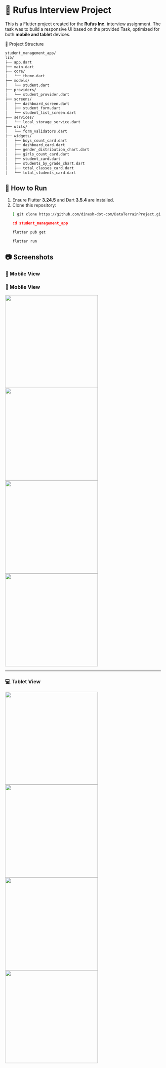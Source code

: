 # 📱 Rufus Interview Project

This is a Flutter project created for the **Rufus  Inc.** interview assignment. The task was to build a responsive UI based on the provided Task, optimized for both **mobile and tablet** devices.

🧱 Project Structure
```bash
student_management_app/
lib/
├── app.dart
├── main.dart
├── core/
│   └── theme.dart
├── models/
│   └── student.dart
├── providers/
│   └── student_provider.dart
├── screens/
│   ├── dashboard_screen.dart
│   ├── student_form.dart
│   └── student_list_screen.dart
├── services/
│   └── local_storage_service.dart
├── utils/
│   └── form_validators.dart
├── widgets/
│   ├── boys_count_card.dart
│   ├── dashboard_card.dart
│   ├── gender_distribution_chart.dart
│   ├── girls_count_card.dart
│   ├── student_card.dart
│   ├── students_by_grade_chart.dart
│   ├── total_classes_card.dart
│   └── total_students_card.dart

```




## 🧪 How to Run
1. Ensure Flutter **3.24.5** and Dart **3.5.4** are installed.
2. Clone this repository:
   ```bash
   [ git clone https://github.com/dinesh-dot-com/DataTerrainProject.git](https://github.com/dinesh-dot-com/student_management_app.git)

   cd student_management_app

   flutter pub get

   flutter run
    ```
## 📷 Screenshots

### 📱 Mobile View

### 📱 Mobile View

<img src="https://github.com/user-attachments/assets/12b4ae9c-6f23-477c-a1b6-bda1d5e8f010" width="300"/>
<img src="https://github.com/user-attachments/assets/3ff260a0-7211-43e2-80e6-b7d8a1b9bf89" width="300"/>
<img src="https://github.com/user-attachments/assets/d16bc623-d03a-4362-a9b2-18c3d7939895" width="300"/>
<img src="https://github.com/user-attachments/assets/1a926faa-3e5d-4867-a874-24aa75a1b6a9" width="300"/>


---

### 💻 Tablet View
<img src="https://github.com/user-attachments/assets/7a77e1c5-0771-452b-be8e-5143870995f2" width="300"/>
<img src="https://github.com/user-attachments/assets/ab723040-e085-491a-b646-0f587aa4d480" width="300"/>
<img src="https://github.com/user-attachments/assets/a7dc78d2-ed5a-4b58-b8ec-5ec1233ef32c" width="300"/>
<img src="https://github.com/user-attachments/assets/a6b3a476-5753-4034-9acd-9ff44ab20086" width="300"/>




